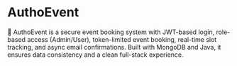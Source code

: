 # AuthoEvent
🔐 AuthoEvent is a secure event booking system with JWT-based login, role-based access (Admin/User), token-limited event booking, real-time slot tracking, and async email confirmations. Built with MongoDB and Java, it ensures data consistency and a clean full-stack experience.
